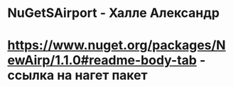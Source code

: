 # NuGetSAirport - Халле Александр  
# https://www.nuget.org/packages/NewAirp/1.1.0#readme-body-tab - ссылка на нагет пакет

